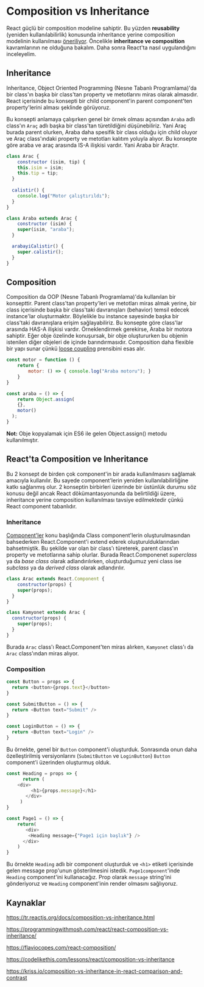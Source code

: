 # Composition vs Inheritance

React güçlü bir composition modeline sahiptir. Bu yüzden **reusability** (yeniden kullanılabilirlik) konusunda inheritance yerine composition modelinin kullanılması [öneriliyor](https://tr.reactjs.org/docs/composition-vs-inheritance.html). Öncelikle **inheritance ve composition** kavramlarının ne olduğuna bakalım. Daha sonra React'ta nasıl uygulandığını inceleyelim.



## Inheritance

Inheritance, Object Oriented Programming (Nesne Tabanlı Programlama)'da bir class'ın başka bir class'tan property ve metotlarını miras olarak almasıdır. React içerisinde bu konsepti bir child component'in parent component'ten property'lerini alması şeklinde görüyoruz. 

Bu konsepti anlamaya çalışırken genel bir örnek olması açısından `Araba` adlı class'ın `Araç` adlı başka bir class'tan türetildiğini düşünebiliriz. Yani Araç burada parent olurken, Araba daha spesifik bir class olduğu için child oluyor ve Araç class'ındaki property ve metotları kalıtım yoluyla alıyor. Bu konsepte göre araba ve araç arasında IS-A ilişkisi vardır. Yani Araba bir Araçtır.

```javascript
class Arac {
	constructor (isim, tip) {
  	this.isim = isim;
    this.tip = tip;
  }
  
  calistir() {
    console.log("Motor çalıştırıldı");
  }
}

class Araba extends Arac {
	constructor (isim) {
    super(isim, "araba");
  }

  arabayiCalistir() {
    super.calistir();
  }
}
```



##  Composition

Composition da OOP (Nesne Tabanlı Programlama)'da kullanılan bir konsepttir. Parent class'tan property'leri ve metotları miras almak yerine, bir class içerisinde başka bir class'taki davranışları (behavior) temsil edecek instance'lar oluşturmaktır. Böylelikle bu instance sayesinde başka bir class'taki davranışlara erişim sağlayabiliriz. Bu konsepte göre class'lar arasında HAS-A ilişkisi vardır. Örneklendirmek gerekirse, Araba bir motora sahiptir. Eğer obje özelinde konuşursak, bir obje oluştururken bu objenin istenilen diğer objeleri de içinde barındırmasıdır. Composition daha flexible bir yapı sunar çünkü [loose coupling](https://en.wikipedia.org/wiki/Loose_coupling) prensibini esas alır. 

```javascript
const motor = function () {
	return {
		motor: () => { console.log("Araba motoru"); }
	}
}

const araba = () => {
	return Object.assign(
    {},
    motor()
  );
}
```

**Not:** Obje kopyalamak için ES6 ile gelen Object.assign() metodu kullanılmıştır.



## React'ta Composition ve Inheritance

Bu 2 konsept de birden çok component'in bir arada kullanılmasını sağlamak amacıyla kullanılır. Bu sayede component'lerin yeniden kullanılabilirliğine katkı sağlanmış olur. 2 konseptin birbirleri üzerinde bir üstünlük durumu söz konusu değil ancak React dökümantasyonunda da belirtildiği üzere, inheritance yerine composition kullanılması tavsiye edilmektedir çünkü React component tabanlıdır.

### Inheritance

[Component'ler](../components) konu başlığında Class component'lerin oluşturulmasından bahsederken React.Component'i extend ederek oluşturulduklarından bahsetmiştik. Bu şekilde var olan bir class'ı türeterek, parent class'ın property ve metotlarına sahip olurlar. Burada React.Componenet *superclass* ya da *base class* olarak adlandırılırken, oluşturduğumuz yeni class ise *subclass* ya da *derived class* olarak adlandırılır. 

```javascript
class Arac extends React.Component {
	constructor(props) {
    super(props);
  }
}

class Kamyonet extends Arac {
  constructor(props) {
    super(props);
  }
}
```

Burada `Arac` class'ı React.Component'ten miras alırken, `Kamyonet` class'ı da `Arac` class'ından miras alıyor.

### Composition

```javascript
const Button = props => {
  return <button>{props.text}</button>
}

const SubmitButton = () => {
  return <Button text="Submit" />
}

const LoginButton = () => {
  return <Button text="Login" />
}
```

Bu örnekte, genel bir `Button` component'i oluşturduk. Sonrasında onun daha özelleştirilmiş versiyonlarını (`SubmitButton` ve `LoginButton`) `Button` component'i üzerinden oluşturmuş olduk.



```javascript
const Heading = props => {
      return (
	<div>
      	 <h1>{props.message}</h1>
       </div>
     )
}

const Page1 = () => {
    return(
       <div>
      	<Heading message={"Page1 için başlık"} />
      </div>
    )
}
```

Bu örnekte `Heading` adlı bir component oluşturduk ve `<h1>` etiketi içerisinde gelen message prop'unun gösterilmesini istedik. `Page1component`'inde `Heading` component'ini kullanacağız. Prop olarak `message` string'ini gönderiyoruz ve `Heading` component'inin render olmasını sağlıyoruz. 

  

## Kaynaklar

https://tr.reactjs.org/docs/composition-vs-inheritance.html

https://programmingwithmosh.com/react/react-composition-vs-inheritance/

https://flaviocopes.com/react-composition/

https://codelikethis.com/lessons/react/composition-vs-inheritance

https://kriss.io/composition-vs-inheritance-in-react-comparison-and-contrast
